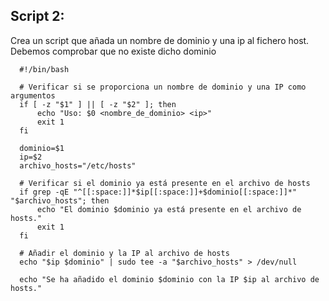 ## Script 2:

Crea un script que añada un nombre de dominio y una ip al fichero host. Debemos comprobar que no existe dicho dominio

      #!/bin/bash
      
      # Verificar si se proporciona un nombre de dominio y una IP como argumentos
      if [ -z "$1" ] || [ -z "$2" ]; then
          echo "Uso: $0 <nombre_de_dominio> <ip>"
          exit 1
      fi
      
      dominio=$1
      ip=$2
      archivo_hosts="/etc/hosts"
      
      # Verificar si el dominio ya está presente en el archivo de hosts
      if grep -qE "^[[:space:]]*$ip[[:space:]]+$dominio[[:space:]]*" "$archivo_hosts"; then
          echo "El dominio $dominio ya está presente en el archivo de hosts."
          exit 1
      fi
      
      # Añadir el dominio y la IP al archivo de hosts
      echo "$ip $dominio" | sudo tee -a "$archivo_hosts" > /dev/null
      
      echo "Se ha añadido el dominio $dominio con la IP $ip al archivo de hosts."
